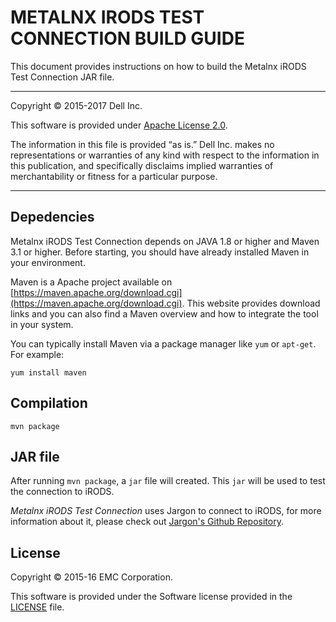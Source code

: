 METALNX IRODS TEST CONNECTION BUILD GUIDE
=========================================

This document provides instructions on how to build the Metalnx iRODS Test Connection JAR file.

----------------------------------

Copyright © 2015-2017 Dell Inc.

This software is provided under [Apache License 2.0](http://www.apache.org/licenses/LICENSE-2.0).

The information in this file is provided “as is.” Dell Inc. makes no representations or warranties of any kind with respect to the information in this publication, and specifically disclaims implied warranties of merchantability or fitness for a particular purpose.

-------------------------------- 

## Depedencies
 
Metalnx iRODS Test Connection depends on JAVA 1.8 or higher and Maven 3.1 or higher. Before starting, you should have already installed Maven in your environment. 

Maven is a Apache project available on [https://maven.apache.org/download.cgi](https://maven.apache.org/download.cgi). This website provides download links and you can also find a Maven overview and how to integrate the tool in your system.  

You can typically install Maven via a package manager like `yum` or `apt-get`. For example:

    yum install maven

## Compilation

	mvn package
	
## JAR file

After running `mvn package`, a `jar` file will created. This `jar` will be used to test the connection to iRODS.

*Metalnx iRODS Test Connection* uses Jargon to connect to iRODS, for more information about it, please check out [Jargon's Github Repository](https://github.com/DICE-UNC/jargon).

## License

Copyright © 2015-16 EMC Corporation.

This software is provided under the Software license provided in the [LICENSE](../LICENSE.md) file.

[irods]: http://www.irods.org
[samtools]: http://www.htslib.org/
[vcf-files]: http://www.1000genomes.org/wiki/Analysis/vcf4.0
